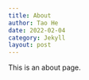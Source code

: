 ```yaml
---
title: About
author: Tao He
date: 2022-02-04
category: Jekyll
layout: post
---
```


This is an about page.
    
